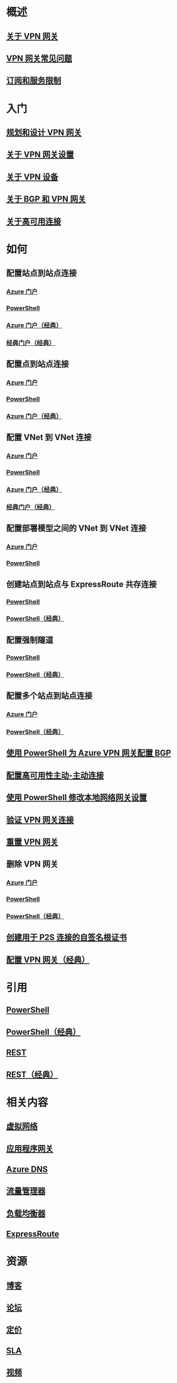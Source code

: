# 概述
## [关于 VPN 网关](vpn-gateway-about-vpngateways.md)
## [VPN 网关常见问题](vpn-gateway-vpn-faq.md)
## [订阅和服务限制](../azure-subscription-service-limits.md)

# 入门
## [规划和设计 VPN 网关](vpn-gateway-plan-design.md)
## [关于 VPN 网关设置](vpn-gateway-about-vpn-gateway-settings.md)
## [关于 VPN 设备](vpn-gateway-about-vpn-devices.md)
## [关于 BGP 和 VPN 网关](vpn-gateway-bgp-overview.md)
## [关于高可用连接](vpn-gateway-highlyavailable.md)

# 如何
## 配置站点到站点连接
### [Azure 门户](vpn-gateway-howto-site-to-site-resource-manager-portal.md)
### [PowerShell](vpn-gateway-create-site-to-site-rm-powershell.md)
### [Azure 门户（经典）](vpn-gateway-howto-site-to-site-classic-portal.md)
### [经典门户（经典）](vpn-gateway-site-to-site-create.md)
## 配置点到站点连接
### [Azure 门户](vpn-gateway-howto-point-to-site-resource-manager-portal.md)
### [PowerShell](vpn-gateway-howto-point-to-site-rm-ps.md)
### [Azure 门户（经典）](vpn-gateway-howto-point-to-site-classic-azure-portal.md)
## 配置 VNet 到 VNet 连接
### [Azure 门户](vpn-gateway-howto-vnet-vnet-resource-manager-portal.md)
### [PowerShell](vpn-gateway-vnet-vnet-rm-ps.md)
### [Azure 门户（经典）](vpn-gateway-howto-vnet-vnet-portal-classic.md)
### [经典门户（经典）](virtual-networks-configure-vnet-to-vnet-connection.md)
## 配置部署模型之间的 VNet 到 VNet 连接
### [Azure 门户](vpn-gateway-connect-different-deployment-models-portal.md)
### [PowerShell](vpn-gateway-connect-different-deployment-models-powershell.md)
## 创建站点到站点与 ExpressRoute 共存连接
### [PowerShell](../expressroute/expressroute-howto-coexist-resource-manager.md?toc=%2fazure%2fvpn-gateway%2ftoc.json)
### [PowerShell（经典）](../expressroute/expressroute-howto-coexist-classic.md?toc=%2fazure%2fvpn-gateway%2ftoc.json)
## 配置强制隧道
### [PowerShell](vpn-gateway-forced-tunneling-rm.md)
### [PowerShell（经典）](vpn-gateway-about-forced-tunneling.md)
## 配置多个站点到站点连接
### [Azure 门户](vpn-gateway-howto-multi-site-to-site-resource-manager-portal.md)
### [PowerShell（经典）](vpn-gateway-multi-site.md)
## [使用 PowerShell 为 Azure VPN 网关配置 BGP](vpn-gateway-bgp-resource-manager-ps.md)
## [配置高可用性主动-主动连接](vpn-gateway-activeactive-rm-powershell.md)
## [使用 PowerShell 修改本地网络网关设置](vpn-gateway-modify-local-network-gateway.md)
## [验证 VPN 网关连接](vpn-gateway-verify-connection-resource-manager.md)
## [重置 VPN 网关](vpn-gateway-resetgw-classic.md)
## 删除 VPN 网关
### [Azure 门户](vpn-gateway-delete-vnet-gateway-portal.md)
### [PowerShell](vpn-gateway-delete-vnet-gateway-powershell.md)
### [PowerShell（经典）](vpn-gateway-delete-vnet-gateway-classic-powershell.md)
## [创建用于 P2S 连接的自签名根证书](vpn-gateway-certificates-point-to-site.md)
## [配置 VPN 网关（经典）](vpn-gateway-configure-vpn-gateway-mp.md)

# 引用
## [PowerShell](https://msdn.microsoft.com/library/mt163510(v=azure.300))
## [PowerShell（经典）](https://msdn.microsoft.com/library/mt270335(v=azure.300))
## [REST](https://msdn.microsoft.com/library/mt163859)
## [REST（经典）](https://msdn.microsoft.com/library/jj154113)

# 相关内容
## [虚拟网络](/azure/virtual-network/)
## [应用程序网关](/azure/application-gateway/)
## [Azure DNS](/azure/dns/)
## [流量管理器](/azure/traffic-manager/)
## [负载均衡器](/azure/load-balancer/)
## [ExpressRoute](/azure/expressroute/)

# 资源
## [博客](https://azure.microsoft.com/blog/topics/networking)
## [论坛](https://social.msdn.microsoft.com/Forums/azure/home?forum=WAVirtualMachinesVirtualNetwork)
## [定价](https://azure.microsoft.com/pricing/details/vpn-gateway)
## [SLA](https://azure.microsoft.com/support/legal/sla)
## [视频](https://azure.microsoft.com/documentation/videos/index/?services=vpn-gateway)
